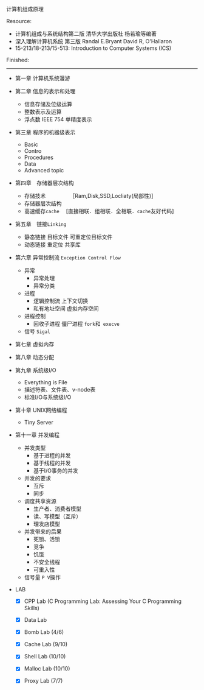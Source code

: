 计算机组成原理



Resource:

- 计算机组成与系统结构第二版 清华大学出版社 杨若瑜等编著
- 深入理解计算机系统 第三版 Randal E.Bryant David R, O'Hallaron
- 15-213/18-213/15-513: Introduction to Computer Systems (ICS) 
  

Finished:


  ---
  - 第一章 计算机系统漫游
  - 第二章 信息的表示和处理
    - 信息存储及位级运算
    - 整数表示及运算
    - 浮点数 IEEE 754 单精度表示
  - 第三章 程序的机器级表示
    - Basic
    - Contro
    - Procedures
    - Data
    - Advanced topic
  - 第四章　存储器层次结构

    - 存储技术　　　　　［Ram,Disk,SSD,Locliaty(局部性)］
    - 存储器层次结构　
    - 高速缓存`cache` 　[直接相联．组相联．全相联．`cache`友好代码]
  - 第五章　链接`Linking`
    - 静态链接 目标文件 可重定位目标文件
    - 动态链接 重定位 共享库
  - 第六章 异常控制流 `Exception Control Flow`
    - 异常
      - 异常处理
      - 异常分类
    - 进程
      - 逻辑控制流 上下文切换
      - 私有地址空间 虚拟内存空间
    - 进程控制
      - 回收子进程 僵尸进程 `fork`和` execve`
    - 信号 `Sigal`
  - 第七章 虚拟内存
  - 第八章 动态分配
  - 第九章 系统级I/O 
    - Everything is File
    - 描述符表、文件表、v-node表
    - 标准I/O与系统级I/O
  - 第十章 UNIX网络编程
    - Tiny Server
  - 第十一章 并发编程
    - 并发类型
      - 基于进程的并发
      - 基于线程的并发
      - 基于I/O事务的并发
    - 并发的要求
      - 互斥
      - 同步
    - 调度共享资源
      - 生产者、消费者模型
      - 读、写模型（互斥）
      - 理发店模型
    - 并发带来的后果
      - 死锁、活锁
      - 竞争
      - 饥饿
      - 不安全线程
      - 可重入性
    - 信号量 `P V`操作

- LAB 
  - [x] CPP Lab (C Programming Lab: Assessing Your C Programming Skills)
  - [x] Data Lab
  - [x] Bomb Lab (4/6)
  - [x] Cache Lab (9/10)
  - [x] Shell Lab (10/10)
  - [x] Malloc Lab (10/10)
  - [x] Proxy Lab  (7/7)

